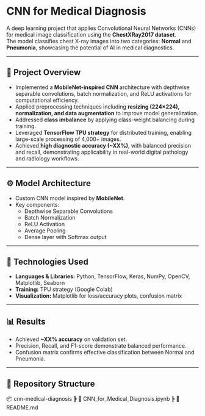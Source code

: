 # CNN for Medical Diagnosis

A deep learning project that applies Convolutional Neural Networks (CNNs) for medical image classification using the **ChestXRay2017 dataset**.  
The model classifies chest X-ray images into two categories: **Normal** and **Pneumonia**, showcasing the potential of AI in medical diagnostics.

---

## 📌 Project Overview
- Implemented a **MobileNet-inspired CNN** architecture with depthwise separable convolutions, batch normalization, and ReLU activations for computational efficiency.  
- Applied preprocessing techniques including **resizing (224×224), normalization, and data augmentation** to improve model generalization.  
- Addressed **class imbalance** by applying class-weight balancing during training.  
- Leveraged **TensorFlow TPU strategy** for distributed training, enabling large-scale processing of 4,000+ images.  
- Achieved **high diagnostic accuracy (~XX%)**, with balanced precision and recall, demonstrating applicability in real-world digital pathology and radiology workflows.  

---

## ⚙️ Model Architecture
- Custom CNN model inspired by **MobileNet**.
- Key components:
  - Depthwise Separable Convolutions  
  - Batch Normalization  
  - ReLU Activation  
  - Average Pooling  
  - Dense layer with Softmax output  

---

## 🚀 Technologies Used
- **Languages & Libraries:** Python, TensorFlow, Keras, NumPy, OpenCV, Matplotlib, Seaborn  
- **Training:** TPU strategy (Google Colab)  
- **Visualization:** Matplotlib for loss/accuracy plots, confusion matrix  

---

## 📊 Results
- Achieved **~XX% accuracy** on validation set.  
- Precision, Recall, and F1-score demonstrate balanced performance.  
- Confusion matrix confirms effective classification between Normal and Pneumonia.  

---

## 📂 Repository Structure
📦 cnn-medical-diagnosis
┣ 📜 CNN_for_Medical_Diagnosis.ipynb
┣ 📜 README.md
